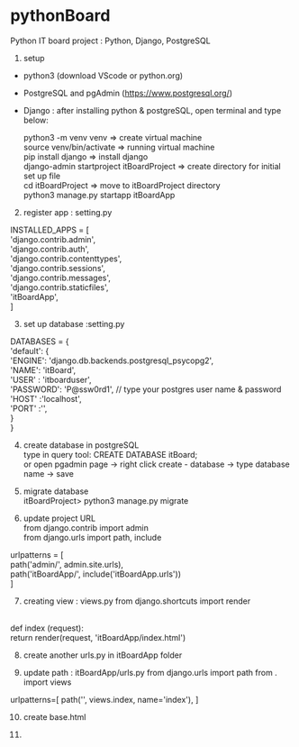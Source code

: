 # pythonBoard

Python IT board project : Python, Django, PostgreSQL

1) setup
- python3 (download VScode or python.org)

- PostgreSQL and pgAdmin (https://www.postgresql.org/)

- Django : after installing python & postgreSQL, open terminal and type below: <br>

  python3 -m venv venv => create virtual machine <br>
  source venv/bin/activate => running virtual machine<br>
  pip install django => install django<br>
  django-admin startproject itBoardProject => create directory for initial set up file<br>
  cd itBoardProject => move to itBoardProject directory<br>
  python3 manage.py startapp itBoardApp<br>

2) register app : setting.py <br>

  INSTALLED_APPS = [<br>
  'django.contrib.admin', <br>
  'django.contrib.auth',<br>
  'django.contrib.contenttypes',<br>
  'django.contrib.sessions',<br>
  'django.contrib.messages',<br>
  'django.contrib.staticfiles',<br>
  'itBoardApp',<br>
  ]<br>

3) set up database :setting.py <br>

  DATABASES = {<br>
    'default': {<br>
    'ENGINE': 'django.db.backends.postgresql_psycopg2',<br>
    'NAME': 'itBoard',<br>
    'USER' : 'itboarduser', <br>
    'PASSWORD': 'P@ssw0rd1',    // type your postgres user name & password <br>
    'HOST' :'localhost',<br>
    'PORT' :'',<br>
    }<br>
  }<br>

4) create database in postgreSQL<br>
  type in query tool: CREATE DATABASE itBoard; <br>
  or open pgadmin page -> right click create - database -> type database name -> save <br>

5) migrate database <br>
  itBoardProject> python3 manage.py migrate

6) update project URL<br>
  from django.contrib import admin <br>
  from django.urls import path, include <br>

  urlpatterns = [<br>
  path('admin/', admin.site.urls),<br>
  path('itBoardApp/', include('itBoardApp.urls'))<br>
  ]
  
7) creating view : views.py
  from django.shortcuts import render <br>
  <br>
  def index (request):<br>
    return render(request, 'itBoardApp/index.html') <br>
    
    
8) create another urls.py in itBoardApp folder <br>
 
9) update path : itBoardApp/urls.py
  from django.urls import path
  from . import views

  urlpatterns=[
      path('', views.index, name='index'),
  ]

10) create base.html 
<!--
<html>
    <head>
        <title>IT Board</title>
        <link rel="stylesheet" href="//maxcdn.bootstrapcdn.com/bootstrap/3.2.0/css/bootstrap.min.css">
        <link rel="stylesheet" href="//maxcdn.bootstrapcdn.com/bootstrap/3.2.0/css/bootstrap-theme.min.css">
        <link href='//fonts.googleapis.com/css?family=Lobster&subset=latin,latin-ext' rel='stylesheet' type='text/css'>
    </head>
    <body>
        <div class='jumbotron' style="background-color: Navy; color: white;">
            <h1>IT Board</h1>
        </div>
        <nav class="navbar navbar-default">
                <div class="container-fluid">
                <div class="navbar-header">
                <a class="navbar-brand" href="{% url 'index' %}">IT Board</a>
                </div>
                <ul class="nav navbar-nav">
                </ul>
                </div>
                </nav>
        <p>&nbsp;</p>
        <div class="container">
        {% block content %}
        {% endblock content %}
        </div>
    </body>
</html>

-->

11)
